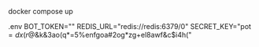 docker compose up

.env
BOT_TOKEN=""
REDIS_URL="redis://redis:6379/0"
SECRET_KEY="pot$=dx(r$@&k&3ao(q*=5%enfgoa#2og*zg+el8awf&c$i4h("